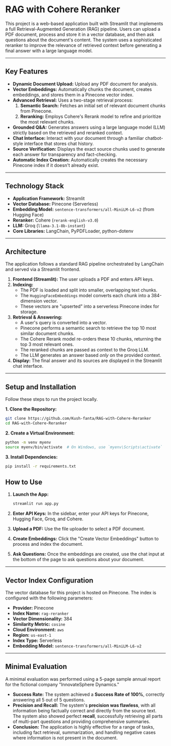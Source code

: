 # RAG with Cohere Reranker

This project is a web-based application built with Streamlit that implements a full Retrieval-Augmented Generation (RAG) pipeline. Users can upload a PDF document, process and store it in a vector database, and then ask questions about the document's content. The system uses a sophisticated reranker to improve the relevance of retrieved context before generating a final answer with a large language model.

---
## Key Features

- **Dynamic Document Upload:** Upload any PDF document for analysis.
- **Vector Embeddings:** Automatically chunks the document, creates embeddings, and stores them in a Pinecone vector index.
- **Advanced Retrieval:** Uses a two-stage retrieval process:
    1.  **Semantic Search:** Fetches an initial set of relevant document chunks from Pinecone.
    2.  **Reranking:** Employs Cohere's Rerank model to refine and prioritize the most relevant chunks.
- **Grounded Q&A:** Generates answers using a large language model (LLM) strictly based on the retrieved and reranked context.
- **Chat Interface:** Interact with your document through a familiar chatbot-style interface that stores chat history.
- **Source Verification:** Displays the exact source chunks used to generate each answer for transparency and fact-checking.
- **Automatic Index Creation:** Automatically creates the necessary Pinecone index if it doesn't already exist.

---
## Technology Stack

- **Application Framework:** Streamlit
- **Vector Database:** Pinecone (Serverless)
- **Embedding Model:** `sentence-transformers/all-MiniLM-L6-v2` (from Hugging Face)
- **Reranker:** Cohere (`rerank-english-v3.0`)
- **LLM:** Groq (`llama-3.1-8b-instant`)
- **Core Libraries:** LangChain, PyPDFLoader, python-dotenv

---
## Architecture

The application follows a standard RAG pipeline orchestrated by LangChain and served via a Streamlit frontend.

1.  **Frontend (Streamlit):** The user uploads a PDF and enters API keys.
2.  **Indexing:**
    - The PDF is loaded and split into smaller, overlapping text chunks.
    - The `HuggingFaceEmbeddings` model converts each chunk into a 384-dimension vector.
    - These vectors are "upserted" into a serverless Pinecone index for storage.
3.  **Retrieval & Answering:**
    - A user's query is converted into a vector.
    - Pinecone performs a semantic search to retrieve the top 10 most similar document chunks.
    - The Cohere Rerank model re-orders these 10 chunks, returning the top 3 most relevant ones.
    - The reranked chunks are passed as context to the Groq LLM.
    - The LLM generates an answer based *only* on the provided context.
4.  **Display:** The final answer and its sources are displayed in the Streamlit chat interface.

---
## Setup and Installation

Follow these steps to run the project locally.

**1. Clone the Repository:**
```bash
git clone https://github.com/Kush-fanta/RAG-with-Cohere-Reranker
cd RAG-with-Cohere-Reranker
```
**2. Create a Virtual Environment:**
```bash
python -m venv myenv
source myenv/bin/activate  # On Windows, use `myenv\Scripts\activate`
```
**3. Install Dependencies:**
```bash
pip install -r requirements.txt
```

## How to Use

1.  **Launch the App:**

    ```bash
    streamlit run app.py
    ```

2.  **Enter API Keys:** In the sidebar, enter your API keys for Pinecone, Hugging Face, Groq, and Cohere.

3.  **Upload a PDF:** Use the file uploader to select a PDF document.

4.  **Create Embeddings:** Click the "Create Vector Embeddings" button to process and index the document.

5.  **Ask Questions:** Once the embeddings are created, use the chat input at the bottom of the page to ask questions about your document.

-----

## Vector Index Configuration

The vector database for this project is hosted on Pinecone. The index is configured with the following parameters:

  - **Provider:** Pinecone
  - **Index Name:** `rag-reranker`
  - **Vector Dimensionality:** 384
  - **Similarity Metric:** `cosine`
  - **Cloud Environment:** `aws`
  - **Region:** `us-east-1`
  - **Index Type:** Serverless
  - **Embedding Model:** `sentence-transformers/all-MiniLM-L6-v2`

-----

## Minimal Evaluation

A minimal evaluation was performed using a 5-page sample annual report for the fictional company "InnovateSphere Dynamics."

  - **Success Rate:** The system achieved a **Success Rate of 100%**, correctly answering all 5 out of 5 questions.
  - **Precision and Recall:** The system's **precision was flawless**, with all information being factually correct and directly from the source text. The system also showed perfect **recall**, successfully retrieving all parts of multi-part questions and providing comprehensive summaries.
  - **Conclusion:** The application is highly effective for a range of tasks, including fact retrieval, summarization, and handling negative cases where information is not present in the document.
